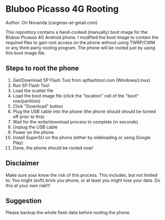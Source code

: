 Bluboo Picasso 4G Rooting
=========================

Author: Ori Novanda (cargmax-at-gmail.com)

This repository contains a hand-cooked (manually) boot image for the Bluboo Picasso 4G Android phone.
I modified the boot image to contain the required files to gain root access on the phone without using TWRP/CWM or any third-party rooting program.
The phone will be rooted just by using this boot image file.

Steps to root the phone
----------------------
1. Get/Download SP Flash Tool from spflashtool.com (Windows/Linux)
2. Run SP Flash Tool
3. Load the scatter file
4. Load the boot image file (click the "location" cell of the "boot" row/partition)
5. Click "Download" button
6. Plug the USB cable into the phone (the phone should should be turned off prior to this)
7. Wait for the write/download process to complete (in seconds)
8. Unplug the USB cable
9. Power on the phone
10. Install SuperSU on the phone (either by sideloading or using Google Play)
11. Done, the phone should be rooted now!

Disclaimer
----------
Make sure your know the risk of this process.
This includes, but not limited to:
You might (soft) brick you phone, or at least you might lose your data.
Do this at your own risk!!!

Suggestion
----------
Please backup the whole flash data before rooting the phone.

